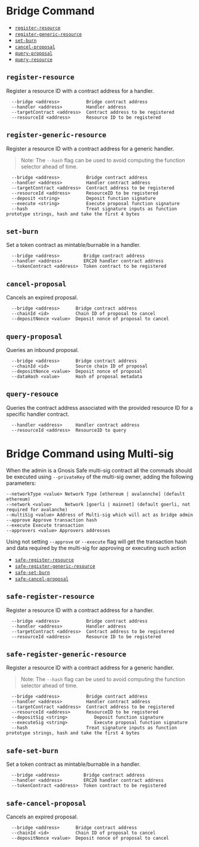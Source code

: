 # Bridge Command

- [`register-resource`](#register-resource)
- [`register-generic-resource`](#register-generic-resource)
- [`set-burn`](#set-burn)
- [`cancel-proposal`](#cancel-proposal)
- [`query-proposal`](#query-proposal)
- [`query-resource`](#query-resouce)


## `register-resource`
Register a resource ID with a contract address for a handler.

```
  --bridge <address>          Bridge contract address
  --handler <address>         Handler address
  --targetContract <address>  Contract address to be registered
  --resourceId <address>      Resource ID to be registered
```

## `register-generic-resource`
Register a resource ID with a contract address for a generic handler.

>Note: The `--hash` flag can be used to avoid computing the function selector ahead of time.

```
  --bridge <address>          Bridge contract address
  --handler <address>         Handler contract address
  --targetContract <address>  Contract address to be registered
  --resourceId <address>      ResourceID to be registered
  --deposit <string>          Deposit function signature
  --execute <string>          Execute proposal function signature
  --hash                      Treat signature inputs as function prototype strings, hash and take the first 4 bytes
```

## `set-burn`
Set a token contract as mintable/burnable in a handler.

```
  --bridge <address>         Bridge contract address
  --handler <address>        ERC20 handler contract address
  --tokenContract <address>  Token contract to be registered
```

## `cancel-proposal`
Cancels an expired proposal.

```
  --bridge <address>      Bridge contract address
  --chainId <id>          Chain ID of proposal to cancel
  --depositNonce <value>  Deposit nonce of proposal to cancel
```

## `query-proposal`
Queries an inbound proposal.

```
  --bridge <address>      Bridge contract address
  --chainId <id>          Source chain ID of proposal
  --depositNonce <value>  Deposit nonce of proposal
  --dataHash <value>      Hash of proposal metadata
```

## `query-resouce`
Queries the contract address associated with the provided resource ID for a specific handler contract.

```
  --handler <address>     Handler contract address
  --resourceId <address>  ResourceID to query

```

# Bridge Command using Multi-sig

When the admin is a Gnosis Safe multi-sig contract all the commads should be executed using `--privateKey` of the multi-sig owner, adding the following parameters:

```
--networkType <value> Network Type [ethereum | avalannche] (default ethereum)
--network <value>     Network [goerli | mainnet] (default goerli, not required for avalanche)
--multiSig <value> Address of Multi-sig which will act as bridge admin
--approve Approve transaction hash
--execute Execute transaction
--approvers <value> Approvers addresses
```

Using not setting `--approve` or `--execute` flag will get the transaction hash and data required by the multi-sig for approving or executing such action

- [`safe-register-resource`](#safe-register-resource)
- [`safe-register-generic-resource`](#safe-register-generic-resource)
- [`safe-set-burn`](#safe-set-burn)
- [`safe-cancel-proposal`](#safe-cancel-proposal)

## `safe-register-resource`
Register a resource ID with a contract address for a handler.

```
  --bridge <address>          Bridge contract address
  --handler <address>         Handler address
  --targetContract <address>  Contract address to be registered
  --resourceId <address>      Resource ID to be registered
```

## `safe-register-generic-resource`
Register a resource ID with a contract address for a generic handler.

>Note: The `--hash` flag can be used to avoid computing the function selector ahead of time.

```
  --bridge <address>          Bridge contract address
  --handler <address>         Handler contract address
  --targetContract <address>  Contract address to be registered
  --resourceId <address>      ResourceID to be registered
  --depositSig <string>          Deposit function signature
  --executeSig <string>          Execute proposal function signature
  --hash                      Treat signature inputs as function prototype strings, hash and take the first 4 bytes
```

## `safe-set-burn`
Set a token contract as mintable/burnable in a handler.

```
  --bridge <address>         Bridge contract address
  --handler <address>        ERC20 handler contract address
  --tokenContract <address>  Token contract to be registered
```

## `safe-cancel-proposal`
Cancels an expired proposal.

```
  --bridge <address>      Bridge contract address
  --chainId <id>          Chain ID of proposal to cancel
  --depositNonce <value>  Deposit nonce of proposal to cancel
```
